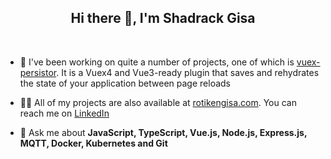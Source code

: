 <h2 align="center">Hi there 👋, I'm Shadrack Gisa</h2>

<br />

- 🔭 I've been working on quite a number of projects, one of which is [vuex-persistor](https://github.com/shadrqen/vuex-persistor). It is a Vuex4 and Vue3-ready plugin that saves and rehydrates the state of your application between page reloads 

- 👨‍💻 All of my projects are also available at [rotikengisa.com](https://rotikengisa.com). You can reach me on [LinkedIn](https://linkedin.com/in/shadrack-rotiken)

- 💬 Ask me about **JavaScript, TypeScript, Vue.js, Node.js, Express.js, MQTT, Docker, Kubernetes and Git**
